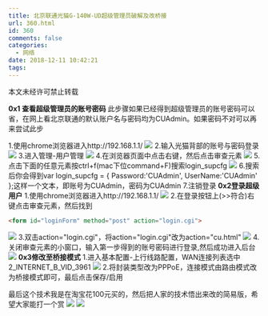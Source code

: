 ```yaml
---
title: 北京联通光猫G-140W-UD超级管理员破解及改桥接
url: 360.html
id: 360
comments: false
categories:
  - 网络
date: 2018-12-11 10:42:21
tags:
---
```


本文未经许可禁止转载 

**0x1 查看超级管理员的账号密码** 
此步骤如果已经得到超级管理员的账号密码可以省，在网上看北京联通的默认账户名与密码均为CUAdmin。如果密码不对可以再来尝试此步 

1.使用chrome浏览器进入http://192.168.1.1/
[![](/images/old/2018/12/gm1-1024x745.png)](/images/old/2018/12/gm1.png)
2.输入光猫背部的账号与密码登录 
[![](/images/old/2018/12/gm2-1024x745.png)](/images/old/2018/12/gm2.png) 
3.进入管理-用户管理 
[![](/images/old/2018/12/gm3-1024x745.png)](/images/old/2018/12/gm3.png) 
4.在浏览器页面中点击右键，然后点击审查元素 
[![](/images/old/2018/12/gm4-1024x745.png)](/images/old/2018/12/gm4.png) 
5.点击下面的任意元素按ctrl+f(mac下位command+F)搜索login_supcfg
[![](/images/old/2018/12/gm5-1024x745.png)](/images/old/2018/12/gm5.png) 
6.搜索后你会得到var login_supcfg = { Password:'CUAdmin', UserName:'CUAdmin' };这样一个文本，即账号为CUAdmin，密码为CUAdmin 
7.注销登录
**0x2登录超级用户** 
1.使用chrome浏览器进入http://192.168.1.1/ 
[![](/images/old/2018/12/gm1-1024x745.png)](/images/old/2018/12/gm1.png) 
2.在登录按钮上(>>符合)右键点击审查元素，然后找到
```html
<form id="loginForm" method="post" action="login.cgi">
```
[![](/images/old/2018/12/gm7-1024x745.png)](/images/old/2018/12/gm7.png) 
3.双击action="login.cgi"，将action="login.cgi"改为action="cu.html"
[![](/images/old/2018/12/gm8-1024x745.png)](/images/old/2018/12/gm8.png)
4.关闭审查元素的小窗口，输入第一步得到的账号密码进行登录,然后成功进入后台 [![](/images/old/2018/12/gm11-1024x745.png)](/images/old/2018/12/gm11.png)
**0x3修改至桥接模式**
1.进入基本配置-上行线路配置，WAN连接列表选中2\_INTERNET\_B\_VID\_3961
[![](/images/old/2018/12/gm10-1024x745.png)](/images/old/2018/12/gm10.png) 
2.将封装类型改为PPPoE，连接模式由路由模式改为桥接模式即可，最后点击保存/启用 

最后这个技术我是在淘宝花100元买的，然后把人家的技术悟出来改的简易版，希望大家能打一个赏 
![](/images/old/2018/12/IMG_8594-1024x1024.jpg)
[![](/images/old/2018/12/IMG_8592.jpg)](/images/old/2018/12/IMG_8592.jpg)

